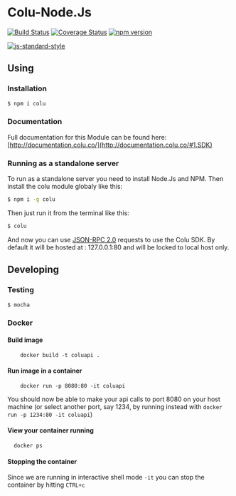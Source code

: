 # Colu-Node.Js
[![Build Status](https://travis-ci.org/Colu-platform/colu-nodejs.svg?branch=master)](https://travis-ci.org/Colu-platform/colu-nodejs) [![Coverage Status](https://coveralls.io/repos/Colu-platform/colu-nodejs/badge.svg?branch=master)](https://coveralls.io/r/Colu-platform/colu-nodejs?branch=master) [![npm version](https://badge.fury.io/js/colu.svg)](http://badge.fury.io/js/colu)

[![js-standard-style](https://cdn.rawgit.com/feross/standard/master/badge.svg)](https://github.com/feross/standard)

## Using

### Installation

```sh
$ npm i colu
```

### Documentation 

Full documentation for this Module can be found here: [http://documentation.colu.co/](http://documentation.colu.co/#1.SDK)

### Running as a standalone server

To run as a standalone server you need to install Node.Js and NPM.
Then install the colu module globaly like this:

```sh
$ npm i -g colu
```

Then just run it from the terminal like this:

```sh
$ colu
```

And now you can use [JSON-RPC 2.0](http://www.jsonrpc.org/specification) requests to use the Colu SDK.
By default it will be hosted at : 127.0.0.1:80 and will be locked to local host only.

## Developing

### Testing

```sh
$ mocha
```

### Docker

#### Build image
```
	docker build -t coluapi .
```

#### Run image in a container

```
	docker run -p 8080:80 -it coluapi
```
You should now be able to make your api calls to port 8080 on your host machine (or select another port, say 1234, by running instead with `docker run -p 1234:80 -it coluapi`)

#### View your container running
````
  docker ps
````

#### Stopping the container
Since we are running in interactive shell mode `-it` you can stop the container by hitting `CTRL+c`